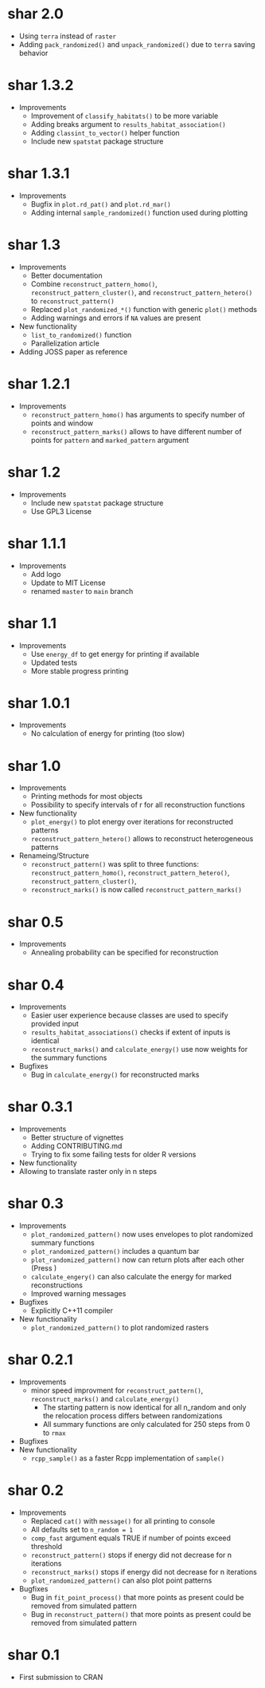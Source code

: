 # shar 2.0
* Using `terra` instead of `raster`
* Adding `pack_randomized()` and `unpack_randomized()` due to `terra` saving behavior

# shar 1.3.2
* Improvements
  * Improvement of `classify_habitats()` to be more variable
  * Adding breaks argument to `results_habitat_association()`
  * Adding `classint_to_vector()` helper function
  * Include new `spatstat` package structure

# shar 1.3.1
* Improvements
  * Bugfix in `plot.rd_pat()` and `plot.rd_mar()`
  * Adding internal `sample_randomized()` function used during plotting

# shar 1.3
* Improvements
  * Better documentation
  * Combine `reconstruct_pattern_homo()`, `reconstruct_pattern_cluster()`, and `reconstruct_pattern_hetero()` to `reconstruct_pattern()`
  * Replaced `plot_randomized_*()` function with generic `plot()` methods
  * Adding warnings and errors if `NA` values are present  
* New functionality
  * `list_to_randomized()` function
  * Parallelization article
* Adding JOSS paper as reference

# shar 1.2.1
* Improvements
  * `reconstruct_pattern_homo()` has arguments to specify number of points and window
  * `reconstruct_pattern_marks()` allows to have different number of points for `pattern` and `marked_pattern` argument

# shar 1.2
* Improvements
  * Include new `spatstat` package structure
  * Use GPL3 License

# shar 1.1.1
* Improvements
   * Add logo
   * Update to MIT License
   * renamed `master` to `main` branch

# shar 1.1
* Improvements
  * Use `energy_df` to get energy for printing if available
  * Updated tests
  * More stable progress printing

# shar 1.0.1
* Improvements
  * No calculation of energy for printing (too slow)

# shar 1.0
* Improvements
  * Printing methods for most objects
  * Possibility to specify intervals of r for all reconstruction functions
* New functionality
  * `plot_energy()` to plot energy over iterations for reconstructed patterns
  * `reconstruct_pattern_hetero()` allows to reconstruct heterogeneous patterns
* Renameing/Structure
  * `reconstruct_pattern()` was split to three functions: `reconstruct_pattern_homo()`, `reconstruct_pattern_hetero()`, `reconstruct_pattern_cluster()`,
  * `reconstruct_marks()` is now called `reconstruct_pattern_marks()`

# shar 0.5
* Improvements
  * Annealing probability can be specified for reconstruction

# shar 0.4
* Improvements
  * Easier user experience because classes are used to specify provided input
  * `results_habitat_associations()` checks if extent of inputs is identical
  * `reconstruct_marks()` and `calculate_energy()` use now weights for the summary functions
* Bugfixes
  * Bug in `calculate_energy()` for reconstructed marks

# shar 0.3.1
* Improvements
  * Better structure of vignettes
  * Adding CONTRIBUTING.md
  * Trying to fix some failing tests for older R versions
 * New functionality
  * Allowing to translate raster only in n steps

# shar 0.3
* Improvements
  * `plot_randomized_pattern()` now uses envelopes to plot randomized summary functions
  * `plot_randomized_pattern()` includes a quantum bar
  * `plot_randomized_pattern()` now can return plots after each other (Press <Enter>)
  * `calculate_engery()` can also calculate the energy for marked reconstructions
  * Improved warning messages
* Bugfixes
  * Explicitly C++11 compiler
* New functionality
  * `plot_randomized_pattern()` to plot randomized rasters

# shar 0.2.1
* Improvements
  * minor speed improvment for `reconstruct_pattern()`, `reconstruct_marks()` and `calculate_energy()`
    * The starting pattern is now identical for all n_random and only the relocation process differs between randomizations
    * All summary functions are only calculated for 250 steps from 0 to `rmax`
* Bugfixes
* New functionality
  * `rcpp_sample()` as a faster Rcpp implementation of `sample()`

# shar 0.2
* Improvements
  * Replaced `cat()` with `message()` for all printing to console
  * All defaults set  to `n_random = 1`
  * `comp_fast` argument equals TRUE if number of points exceed threshold
  * `reconstruct_pattern()` stops if energy did not decrease for n iterations
  * `reconstruct_marks()` stops if energy did not decrease for n iterations
  * `plot_randomized_pattern()` can also plot point patterns
* Bugfixes
  * Bug in `fit_point_process()` that more points as present could be removed from simulated pattern
  * Bug in `reconstruct_pattern()` that more points as present could be removed from simulated pattern

# shar 0.1
* First submission to CRAN
